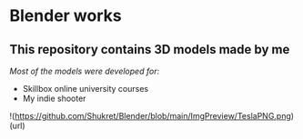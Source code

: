# Blender works
## This repository contains 3D models made by me
_Most of the models were developed for:_
* Skillbox online university courses
* My indie shooter

!(https://github.com/Shukret/Blender/blob/main/ImgPreview/TeslaPNG.png)
(url)


